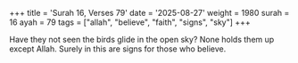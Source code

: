 +++
title = 'Surah 16, Verses 79'
date = '2025-08-27'
weight = 1980
surah = 16
ayah = 79
tags = ["allah", "believe", "faith", "signs", "sky"]
+++

Have they not seen the birds glide in the open sky? None holds them up except Allah. Surely in this are signs for those who believe.